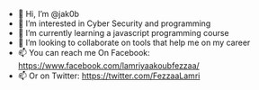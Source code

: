 - 👋 Hi, I’m @jak0b
- 👀 I’m interested in Cyber Security and programming
- 🌱 I’m currently learning a javascript programming course
- 💞️ I’m looking to collaborate on tools that help me on my career 
- 📫 You can reach me On Facebook: https://www.facebook.com/lamriyaakoubfezzaa/
- 📫 Or on Twitter: https://twitter.com/FezzaaLamri 
<!---
JaK0B-Pro/JaK0B-Pro is a ✨ special ✨ repository because its `README.md` (this file) appears on your GitHub profile.
You can click the Preview link to take a look at your changes.
--->
